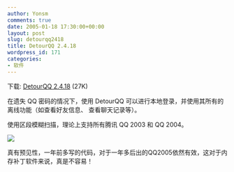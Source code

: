 ```yaml
---
author: Yonsm
comments: true
date: 2005-01-18 17:30:00+00:00
layout: post
slug: detourqq2418
title: DetourQQ 2.4.18
wordpress_id: 171
categories:
- 软件
---
```


下载: [DetourQQ 2.4.18](/asserts/1099686085.rar) (27K)

  


在遗失 QQ 密码的情况下，使用 DetourQQ 可以进行本地登录，并使用其所有的离线功能（如查看好友信息、 查看聊天记录等）。

  


使用区段模糊扫描，理论上支持所有腾讯 QQ 2003 和 QQ 2004。

  


![](/asserts/1099839200.gif)

  


真有预见性，一年前多写的代码，对于一年多后出的QQ2005依然有效，这对于内存补丁软件来说，真是不容易！

  

